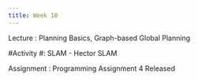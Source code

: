 ```yaml
---
title: Week 10
---
```


Lecture
: Planning Basics, Graph-based Global Planning

#Activity
#: SLAM - Hector SLAM

Assignment
: Programming Assignment 4 Released
